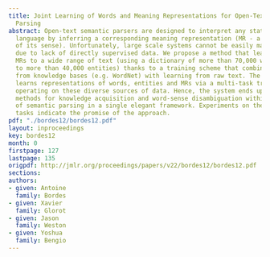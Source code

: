 ```yaml
---
title: Joint Learning of Words and Meaning Representations for Open-Text Semantic
  Parsing
abstract: Open-text semantic parsers are designed to interpret any statement in natural
  language by inferring a corresponding meaning representation (MR - a formal representation
  of its sense). Unfortunately, large scale systems cannot be easily machine-learned
  due to lack of directly supervised data. We propose a method that learns to assign
  MRs to a wide range of text (using a dictionary of more than 70,000 words mapped
  to more than 40,000 entities) thanks to a training scheme that combines learning
  from knowledge bases (e.g. WordNet) with learning from raw text. The model jointly
  learns representations of words, entities and MRs via a multi-task training process
  operating on these diverse sources of data. Hence, the system ends up providing
  methods for knowledge acquisition and word-sense disambiguation within the context
  of semantic parsing in a single elegant framework. Experiments on these various
  tasks indicate the promise of the approach.
pdf: "./bordes12/bordes12.pdf"
layout: inproceedings
key: bordes12
month: 0
firstpage: 127
lastpage: 135
origpdf: http://jmlr.org/proceedings/papers/v22/bordes12/bordes12.pdf
sections: 
authors:
- given: Antoine
  family: Bordes
- given: Xavier
  family: Glorot
- given: Jason
  family: Weston
- given: Yoshua
  family: Bengio
---
```

